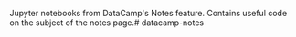 Jupyter notebooks from DataCamp's Notes feature. Contains useful code on the subject of the notes page.# datacamp-notes
